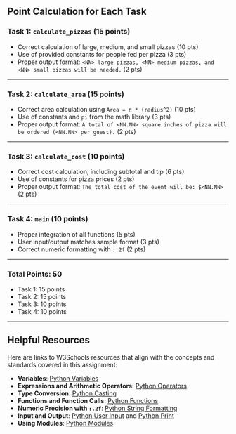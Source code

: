 ## Point Calculation for Each Task

### Task 1: `calculate_pizzas` (15 points)
- Correct calculation of large, medium, and small pizzas (10 pts)
- Use of provided constants for people fed per pizza (3 pts)
- Proper output format: `<NN> large pizzas, <NN> medium pizzas, and <NN> small pizzas will be needed.` (2 pts)

---

### Task 2: `calculate_area` (15 points)
- Correct area calculation using `Area = π * (radius^2)` (10 pts)
- Use of constants and `pi` from the math library (3 pts)
- Proper output format: `A total of <NN.NN> square inches of pizza will be ordered (<NN.NN> per guest).` (2 pts)

---

### Task 3: `calculate_cost` (10 points)
- Correct cost calculation, including subtotal and tip (6 pts)
- Use of constants for pizza prices (2 pts)
- Proper output format: `The total cost of the event will be: $<NN.NN>` (2 pts)

---

### Task 4: `main` (10 points)
- Proper integration of all functions (5 pts)
- User input/output matches sample format (3 pts)
- Correct numeric formatting with `:.2f` (2 pts)

---

### Total Points: 50
- Task 1: 15 points
- Task 2: 15 points
- Task 3: 10 points
- Task 4: 10 points
---
## Helpful Resources

Here are links to W3Schools resources that align with the concepts and standards covered in this assignment:

- **Variables**: [Python Variables](https://www.w3schools.com/python/python_variables.asp)
- **Expressions and Arithmetic Operators**: [Python Operators](https://www.w3schools.com/python/python_operators.asp)
- **Type Conversion**: [Python Casting](https://www.w3schools.com/python/python_casting.asp)
- **Functions and Function Calls**: [Python Functions](https://www.w3schools.com/python/python_functions.asp)
- **Numeric Precision with `:.2f`**: [Python String Formatting](https://www.w3schools.com/python/python_string_formatting.asp)
- **Input and Output**: [Python User Input](https://www.w3schools.com/python/python_user_input.asp) and [Python Print](https://www.w3schools.com/python/python_output.asp)
- **Using Modules**: [Python Modules](https://www.w3schools.com/python/python_modules.asp)
